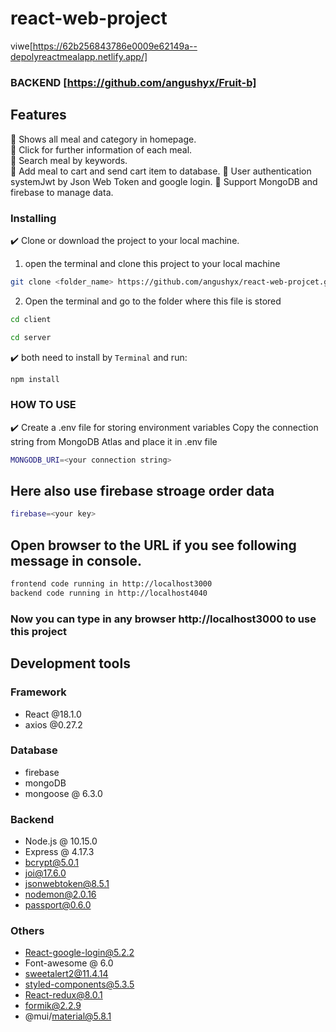 # react-web-project

viwe[https://62b256843786e0009e62149a--depolyreactmealapp.netlify.app/]

### BACKEND [https://github.com/angushyx/Fruit-b]


## Features
:star2: Shows all meal and category in homepage.  
:star2: Click for further information of each meal.  
:star2: Search meal by keywords.  
:star2: Add meal to cart and send cart item to database.
:star2: User authentication systemJwt by Json Web Token and google login.
:star2: Support MongoDB and firebase to manage data.  



### Installing

:heavy_check_mark: Clone or download the project to your local machine.  

1. open the terminal and clone this project to your local machine
```bash
git clone <folder_name> https://github.com/angushyx/react-web-projcet.git
```

2. Open the terminal and go to the folder where this file is stored
```bash
cd client
```
```bash
cd server
```

:heavy_check_mark: both need to install by `Terminal` and run:  
```bash
npm install
```

### HOW TO USE

:heavy_check_mark: Create a .env file for storing environment variables
Copy the connection string from MongoDB Atlas and place it in .env file
```bash
MONGODB_URI=<your connection string>
```
## Here also use firebase stroage order data
```bash
firebase=<your key>
```

## Open browser to the URL if you see following message in console.  
```bash
frontend code running in http://localhost3000
backend code running in http://localhost4040
```

### Now you can type in any browser http://localhost3000 to use this project

## Development tools

### Framework
  - React @18.1.0
  - axios @0.27.2

### Database
 - firebase
 - mongoDB
 - mongoose @ 6.3.0

### Backend 
 - Node.js @ 10.15.0
 - Express @ 4.17.3
 - bcrypt@5.0.1
 - joi@17.6.0
 - jsonwebtoken@8.5.1
 - nodemon@2.0.16
 - passport@0.6.0

### Others
- React-google-login@5.2.2
- Font-awesome @ 6.0
- sweetalert2@11.4.14
- styled-components@5.3.5
- React-redux@8.0.1
- formik@2.2.9
- @mui/material@5.8.1

